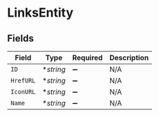 # LinksEntity


## Fields

| Field              | Type               | Required           | Description        |
| ------------------ | ------------------ | ------------------ | ------------------ |
| `ID`               | **string*          | :heavy_minus_sign: | N/A                |
| `HrefURL`          | **string*          | :heavy_minus_sign: | N/A                |
| `IconURL`          | **string*          | :heavy_minus_sign: | N/A                |
| `Name`             | **string*          | :heavy_minus_sign: | N/A                |